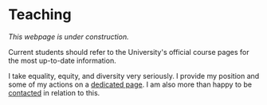 # Teaching

_This webpage is under construction._

Current students should refer to the University's official course pages for the most up-to-date information.

I take equality, equity, and diversity very seriously. I provide my position and some of my actions on a [dedicated page](/equality.md). I am also more than happy to be [contacted](/index.md#contact-me) in relation to this.
